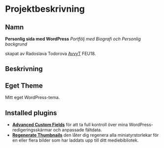 # Projektbeskrivning

## Namn

**Personlig sida med WordPress** 
*Portfölj med Biografi och Personlig backgrund*

skapat av Radoslava Todorova [AvvyT](https://github.com/AvvyT) FEU18.

## Beskrivning

## Eget Theme

 Mitt eget WordPress-tema.

 ## Installed plugins

 - **[Advanced Custom Fields](https://wordpress.org/plugins/advanced-custom-fields/#description)** för att ta full kontroll över mina WordPress-redigeringsskärmar och anpassade fältdata.
 - **[Regenerate Thumbnails](https://wordpress.org/plugins/regenerate-thumbnails/)** den låter dig regenera alla miniatyrstorlekar för en eller flera bilder som har laddats upp till ditt mediebibliotek.
